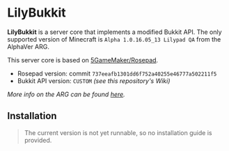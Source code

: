 # LilyBukkit

**LilyBukkit** is a server core that implements a modified Bukkit API. The only supported version of Minecraft
is `Alpha 1.0.16.05_13 Lilypad QA` from the AlphaVer ARG.

This server core is based on [5GameMaker/Rosepad](https://github.com/5GameMaker/Rosepad).

* Rosepad version: commit `737eeafb1301dd6f752a40255e46777a502211f5`
* Bukkit API version: `CUSTOM` _(see this repository's Wiki)_

*More info on the ARG can be found [here](https://alphaver.fandom.com/wiki).*

## Installation

> The current version is not yet runnable, so no installation guide is provided.